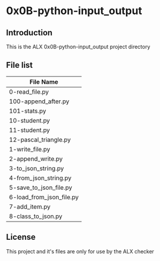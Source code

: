 #  0x0B-python-input_output
## Introduction

This is the ALX 0x0B-python-input_output project directory

## File list

| File Name                |
|--------------------------|
| 0-read_file.py           |
| 100-append_after.py      |
| 101-stats.py             |
| 10-student.py            |
| 11-student.py            |
| 12-pascal_triangle.py    |
| 1-write_file.py          |
| 2-append_write.py        |
| 3-to_json_string.py      |
| 4-from_json_string.py    |
| 5-save_to_json_file.py   |
| 6-load_from_json_file.py |
| 7-add_item.py            |
| 8-class_to_json.py       |

## License
This project and it's files are only for use by the ALX checker